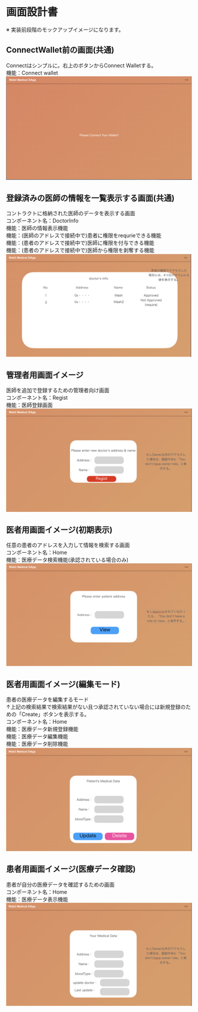 # 画面設計書

※ 実装前段階のモックアップイメージになります。

## ConnectWallet前の画面(共通)

Connectはシンプルに。右上のボタンからConnect Walletする。  
機能：Connect wallet
<img src="./assets/connectWallet.png">

## 登録済みの医師の情報を一覧表示する画面(共通)
コントラクトに格納された医師のデータを表示する画面  
コンポーネント名：DoctorInfo    
機能：医師の情報表示機能  
機能：(医師のアドレスで接続中で)患者に権限をrequrieできる機能  
機能：(患者のアドレスで接続中で)医師に権限を付与できる機能  
機能：(患者のアドレスで接続中で)医師から権限を剥奪する機能 
<img src="./assets/doctorInfo.png">

## 管理者用画面イメージ
医師を追加で登録するための管理者向け画面  
コンポーネント名：Regist    
機能：医師登録画面  
<img src="./assets/regist.png">

## 医者用画面イメージ(初期表示)
任意の患者のアドレスを入力して情報を検索する画面  
コンポーネント名：Home  
機能：医療データ検索機能(承認されている場合のみ)
<img src="./assets/doctorInit.png">

## 医者用画面イメージ(編集モード)
患者の医療データを編集するモード  
↑上記の検索結果で検索結果がない且つ承認されていない場合には新規登録のための「Create」ボタンを表示する。  
コンポーネント名：Home  
機能：医療データ新規登録機能  
機能：医療データ編集機能  
機能：医療データ削除機能
<img src="./assets/doctorView.png">

## 患者用画面イメージ(医療データ確認)
患者が自分の医療データを確認するための画面  
コンポーネント名：Home  
機能：医療データ表示機能
<img src="./assets/patient.png">


